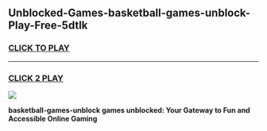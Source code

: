 
## Unblocked-Games-basketball-games-unblock-Play-Free-5dtlk
<h3>
<a href="https://premium76.site?title=basketball-games-unblock&ref=23A">CLICK TO PLAY</a></h3>
<hr>

<h3>
<a href="https://premium76.site?title=basketball-games-unblock&ref=23A">CLICK 2 PLAY</a>
  
</h3>

<a href="https://premium76.site?title=basketball-games-unblock&ref=23A"><img src="https://clearcache.store/games.png"></a>


**basketball-games-unblock games unblocked: Your Gateway to Fun and Accessible Online Gaming**

